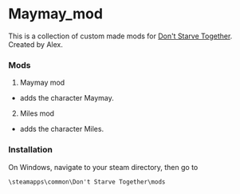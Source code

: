 # Maymay_mod

This is a collection of custom made mods for [Don't Starve Together](https://store.steampowered.com/app/322330/Dont_Starve_Together/).
Created by Alex.

### Mods

1. Maymay mod
  * adds the character Maymay.
2. Miles mod
  * adds the character Miles.

### Installation

On Windows, navigate to your steam directory, then go to

`\steamapps\common\Don't Starve Together\mods`

